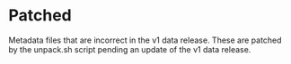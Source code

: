 # Patched

Metadata files that are incorrect in the v1 data release. These are patched by the unpack.sh script pending an update of the v1 data release.
